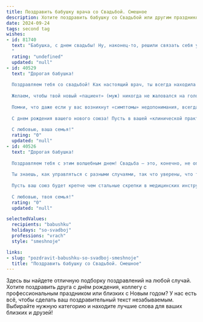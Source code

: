 ```yaml
---
title: Поздравить бабушку врача со Свадьбой. Смешное
description: Хотите поздравить бабушку со Свадьбой или другим праздником? Наш ИИ создаст незабываемое поздравление, а вы обязательно выделитесь среди других.  
date: 2024-09-24
tags: second tag
wishes:
- id: 81740
  text: "Бабушка, с днем свадьбы! Ну, наконец-то, решили связать себя узами гиппократовой клятвы, чтобы лечить не только больных, но и друг друга от скуки! ;) Желаем вам, чтобы ваш брак был таким же крепким и устойчивым, как ваша диагностика, а семейная жизнь была полна радости, как после успешного лечения!
  "
  rating: "undefined"
  updated: "null"
- id: 40529
  text: "Дорогая бабушка!
  
  Поздравляем тебя со свадьбой! Как настоящий врач, ты всегда находила время для лечения наших сердец своей любовью и заботой. Теперь ты сама стала пациенткой в самом романтическом отделении жизни!
  
  Желаем, чтобы твой новый «пациент» (муж) никогда не жаловался на головную боль, а вместо этого дарил радость и счастье. Пусть ваша совместная жизнь будет как хороший рецепт — с множеством необходимых ингредиентов: капелька юмора, щепотка нежности и ложечка любви.
  
  Помни, что даже если у вас возникнут «симптомы» недопонимания, всегда можно провести «консультацию» и найти общий язык.
  
  С днем рождения вашего нового союза! Пусть в вашей «клинической практике» будет больше радостных моментов и меньше сложных диаграмм!
  
  С любовью, ваша семья!"
  rating: "0"
  updated: "null"
- id: 40526
  text: "Дорогая бабушка!
  
  Поздравляем тебя с этим волшебным днем! Свадьба — это, конечно, не операция на сердце, но лучше подготовиться, ведь иногда «пациенты» тоже требуют срочной помощи!
  
  Ты знаешь, как управляться с разными случаями, так что уверены, что твой новый «партнер по операционной» будет в надежных руках. Главное, не забывай: шутки — лучшее лекарство, а смех — это прекрасная анестезия для любых хлопот!
  
  Пусть ваш союз будет крепче чем стальные скрепки в медицинских инструментах, а любовь — как грамотный диагноз, точно знающий, что нужно в первую очередь! Желаем здоровья, счастья и море улыбок на вашем новом пути!
  
  С любовью, твоя семья!"
  rating: "0"
  updated: "null"

selectedValues:
  recipients: "babushku"
  holidays: "so-svadboj"
  professions: "vrach"
  style: "smeshnoje"

links:
- slug: "pozdravit-babushku-so-svadboj-smeshnoje"
  title: "Поздравить бабушку со Свадьбой. Смешное"
---
```


Здесь вы найдете отличную подборку поздравлений на любой случай. 
Хотите поздравить друга с днём рождения, коллегу с профессиональным праздником или близких с Новым годом? У нас есть всё, чтобы сделать ваш поздравительный текст незабываемым. Выбирайте нужную категорию и находите лучшие слова для ваших близких и друзей!
